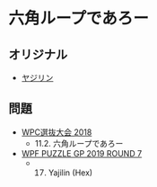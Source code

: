 # 六角ループであろー

## オリジナル
- [ヤジリン](yajilin.md)

## 問題
- [WPC選抜大会 2018](../questions/jwpc2018.md)
	- 11.2. 六角ループであろー
- [WPF PUZZLE GP 2019 ROUND 7](../questions/wpfpgp2019-7.md)
	- 17. Yajilin (Hex)

